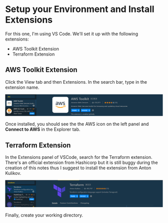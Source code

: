 # Setup your Environment and Install Extensions 

For this one, I'm using VS Code. We'll set it up with the following extensions:

- AWS Toolkit Extension
- Terraform Extension

## AWS Toolkit Extension

Click the View tab and then Extensions. In the search bar, type in the extension name.

![](../../../Images/tfextension-aws.png)  

Once installed, you should see the the AWS icon on the left panel and **Connect to AWS** in the Explorer tab. 

## Terraform Extension

In the Extensions panel of VSCode, search for the Terraform extension. There's an official extension from Hashicorp but it is still buggy during the creation of this notes thus I suggest to install the extension from Anton Kulikov.

![](../../../Images/tfextension1.png)  

Finally, create your working directory.
